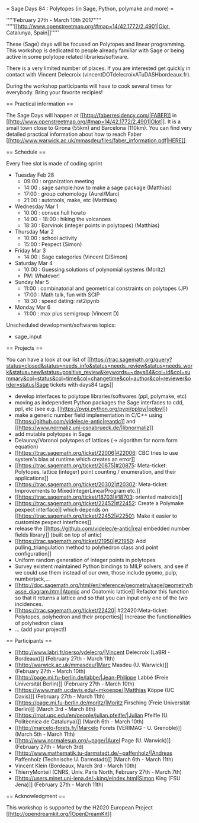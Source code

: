 = Sage Days 84 : Polytopes (in Sage, Python, polymake and more) =

'''''February 27th - March 10th 2017'''''
'''''[[http://www.openstreetmap.org/#map=14/42.1772/2.4901|Olot, Catalunya, Spain]]'''''

These (Sage) days will be focused on Polytopes and linear programming. This workshop is dedicated to people already familiar with Sage or being active in some polytope related libraries/software.

There is a very limited number of places. If you are interested get quickly in contact with Vincent Delecroix (vincentDOTdelecroixATuDASHbordeaux.fr).

During the workshop participants will have to cook several times for everybody. Bring your favorite recipies!

== Practical information ==

The Sage Days will happen at [[http://faberresidency.com/|FABER]] in [[http://www.openstreetmap.org/#map=14/42.1772/2.4901|Olot]]. It is a small town close to Girona (55km) and Barcelona (110km). You can find very detailed practical information about how to reach Faber [[http://www.warwick.ac.uk/mmasdeu/files/faber_information.pdf|HERE]].

== Schedule ==

Every free slot is made of coding sprint

 * Tuesday Feb 28 
   * 09:00 : organization meeting
   * 14:00 : sage sample:how to make a sage package (Matthias)
   * 17:00 : group cohomology (Aurel/Marc)
   * 21:00 : autotools, make, etc (Matthias)
 * Wednesday Mar 1
   * 10:00 : convex hull howto
   * 14:00 - 18:00 : hiking the volcanoes
   * 18:30 : Barvinok (integer points in polytopes) (Matthias)
 * Thursday Mar 2
   * 10:00 : school activity
   * 15:00 : Pexpect (Simon)
 * Friday Mar 3
   * 14:00 : Sage categories (Vincent D/Simon)
 * Saturday Mar 4
   * 10:00 : Guessing solutions of polynomial systems (Moritz)
   * PM: Whatever!
 * Sunday Mar 5
   * 11:00 : combinatorial and geometrical constraints on polytopes (JP)
   * 17:00 : Math talk, fun with SCIP
   * 18:30 : speed dating: rst2ipynb
 * Monday Mar 6
   * 11:00 : max plus semigroup (Vincent D)

Unscheduled development/softwares topics:
 * sage_input


== Projects ==

You can have a look at our list of [[https://trac.sagemath.org/query?status=closed&status=needs_info&status=needs_review&status=needs_work&status=new&status=positive_review&keywords=~days84&col=id&col=summary&col=status&col=time&col=changetime&col=author&col=reviewer&order=status|Sage tickets with days84 tags]]

 * develop interfaces to polytope libraries/softwares (ppl, polymake, etc)
 * moving as independent Python packages the Sage interfaces to cdd, ppl, etc (see e.g. [[https://pypi.python.org/pypi/pplpy/|pplpy]])
 * make a generic number field implementation in C/C++ using [[https://github.com/videlec/e-antic|reantic]] and [[https://www.normaliz.uni-osnabrueck.de/|libnormaliz]]
 * add mutable polytopes in Sage
 * Delaunay/Voronoi polytopes of lattices (-> algorithm for norm form equation)
 * [[https://trac.sagemath.org/ticket/22006|#22006: CBC tries to use system's blas at runtime which creates an error]]
 * [[https://trac.sagemath.org/ticket/20875|#20875: Meta-ticket: Polytopes, lattice (integer) point counting / enumeration, and their applications]]
 * [[https://trac.sagemath.org/ticket/20302|#20302: Meta-ticket: Improvements to MixedIntegerLinearProgram etc.]]
 * [[https://trac.sagemath.org/ticket/18703|#18703: oriented matroids]]
 * [[https://trac.sagemath.org/ticket/22452|#22452: Create a Polymake pexpect interface]] which depends on [[https://trac.sagemath.org/ticket/22452|#22501: Make it easier to customize pexpect interfaces]]
 * release the [[https://github.com/videlec/e-antic|real embedded number fields library]] (built on top of antic)
 * [[https://trac.sagemath.org/ticket/21950|#21950: Add pulling_triangulation method to polyhedron class and point configuration]]
 * Uniform random generation of integer points in polytopes
 * Survey existent maintained Python bindings to MILP solvers, and see if we could use them instead of our own, those include pyomo, pulp, numberjack,...
 * [[http://doc.sagemath.org/html/en/reference/geometry/sage/geometry/hasse_diagram.html|Atomic and Coatomic lattice]] Refactor this function so that it returns a lattice and so that you can input only one of the two incidences.
 * [[https://trac.sagemath.org/ticket/22420| #22420:Meta-ticket: Polytopes, polyhedron and their properties]] Increase the functionalities of polyhedron class
 * ... (add your project!)

== Participants ==

 * [[http://www.labri.fr/perso/vdelecro/|Vincent Delecroix (LaBRI - Bordeaux)]] (February 27th - March 11th)
 * [[http://warwick.ac.uk/mmasdeu/|Marc Masdeu (U. Warwick)]] (February 27th - March 10th)
 * [[http://page.mi.fu-berlin.de/labbe/|Jean-Philippe Labbé (Freie Universität Berlin)]] (February 27th - March 10th)
 * [[https://www.math.ucdavis.edu/~mkoeppe/|Matthias Köppe (UC Davis)]] (February 27th - March 11th)
 * [[https://page.mi.fu-berlin.de/moritz/|Moritz Firsching (Freie Universität Berlin)]] (March 3rd - March 8th)
 * [[https://mat.upc.edu/en/people/julian.pfeifle/|Julian Pfeifle (U. Politècnica de Catalunya)]] (March 6th - March 10th)
 * [[http://marcelo-forets.fr/|Marcelo Forets (VERIMAG - U. Grenoble)]] (March 5th - March 11th)
 * [[http://www.normalesup.org/~page/|Aurel Page (U. Warwick)]] (February 27th - March 3rd)
 * [[http://www.mathematik.tu-darmstadt.de/~paffenholz/|Andreas Paffenholz (Technische U. Darmstadt)]] (March 6th - March 11th)
 * Vincent Klein (Bordeaux, March 3rd - March 10th)
 * ThierryMonteil (CNRS, Univ. Paris North, February 27th - March 7th)
 * [[http://users.minet.uni-jena.de/~king/eindex.html|Simon King (FSU Jena)]] (February 27th - March 11th)

== Acknowledgment ==

This workshop is supported by the H2020 European Project [[http://opendreamkit.org/|OpenDreamKit]]
